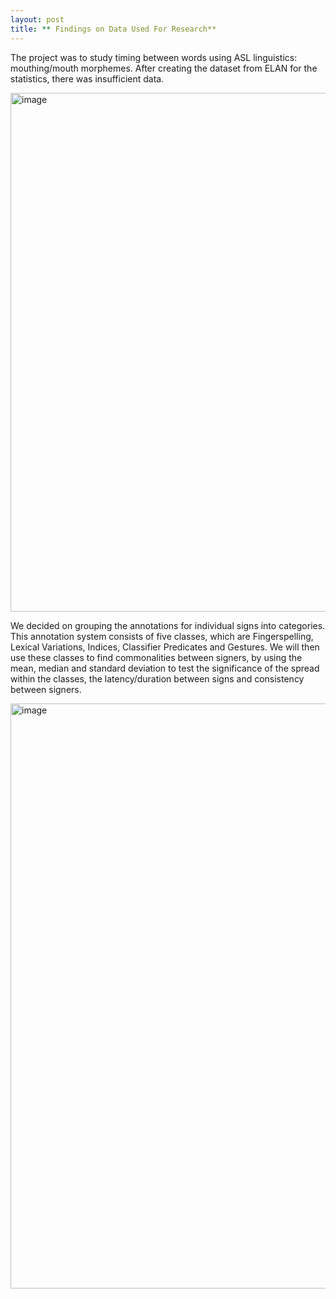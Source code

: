 ```yaml
---
layout: post
title: ** Findings on Data Used For Research**
---
```



The project was to study timing between words using ASL linguistics: mouthing/mouth morphemes. After
creating the dataset from ELAN for the statistics, there was insufficient data.
 
<img width="830" alt="image" src="https://user-images.githubusercontent.com/105459418/208187939-bef4cf62-507b-4dbe-9d73-e47584fbb214.png">

We decided on grouping the annotations for individual signs into categories. This annotation system consists of five classes, which are
Fingerspelling, Lexical Variations, Indices, Classifier Predicates and Gestures. We will then use these classes
to find commonalities between signers, by using the mean, median and standard deviation to test the significance of the spread within the classes, 
the latency/duration between signs and consistency between signers.

<img width="936" alt="image" src="https://user-images.githubusercontent.com/105459418/208189217-aa0e1c94-0a2b-4b82-8511-93cfc507c268.png">
